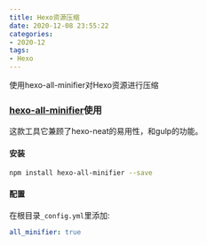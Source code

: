 ```yaml
---
title: Hexo资源压缩 
date: 2020-12-08 23:55:22
categories:
- 2020-12
tags:
- Hexo
---
```




使用hexo-all-minifier对Hexo资源进行压缩 

<!-- more -->

### [hexo-all-minifier](https://github.com/chenzhutian/hexo-all-minifier)使用

这款工具它兼顾了hexo-neat的易用性，和gulp的功能。

#### 安装

```sh
npm install hexo-all-minifier --save
```


#### 配置

在根目录`_config.yml`里添加:

```yaml
all_minifier: true
```